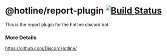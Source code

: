 # @hotline/report-plugin [![Build Status](https://travis-ci.org/DiscordHotline/report-plugin.svg?branch=master)](https://travis-ci.org/DiscordHotline/report-plugin)

This is the report plugin for the hotline discord bot.

### More Details

https://github.com/DiscordHotline/
